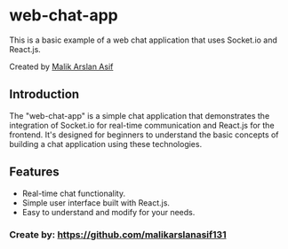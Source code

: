 # web-chat-app

This is a basic example of a web chat application that uses Socket.io and React.js.

Created by [Malik Arslan Asif](https://github.com/malikarslanasif131)

## Introduction

The "web-chat-app" is a simple chat application that demonstrates the integration of Socket.io for real-time communication and React.js for the frontend. It's designed for beginners to understand the basic concepts of building a chat application using these technologies.

## Features

- Real-time chat functionality.
- Simple user interface built with React.js.
- Easy to understand and modify for your needs.

### Create by: https://github.com/malikarslanasif131
